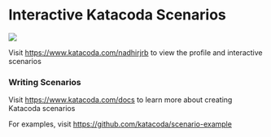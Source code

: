 # Interactive Katacoda Scenarios

[![](http://shields.katacoda.com/katacoda/nadhirjrb/count.svg)](https://www.katacoda.com/nadhirjrb "Get your profile on Katacoda.com")

Visit https://www.katacoda.com/nadhirjrb to view the profile and interactive scenarios

### Writing Scenarios
Visit https://www.katacoda.com/docs to learn more about creating Katacoda scenarios

For examples, visit https://github.com/katacoda/scenario-example
